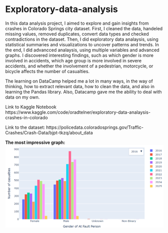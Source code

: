 <h1>Exploratory-data-analysis</h1>

<p>In this data analysis project, I aimed to explore and gain insights from crashes in Colorado Springs city dataset. First, I cleaned the data, handeled missing values, removed duplicates, convert data types and checked contradictions in the dataset.
Then, I did exploratory data analaysis, using statistical summaries and visualizations to uncover patterns and trends. In the end, I did advancced analaysis, using multiple variables and advanced graphs. I discovered interesting findings, such as which gender is more involved in accidents, which age group is more involved in severe accidents, and whether the involvement of a pedestrian, motorcycle, or bicycle affects the number of casualties.</p>

<p>The learning on DataCamp helped me a lot in many ways, in the way of thinking, how to extract relevant data, how to clean the data, and also in learning the Pandas library. Also, Datacamp gave me the ability to deal with data on my own.</p>

<p>Link to Kaggle Notebook <href>https://www.kaggle.com/code/oradtelner/exploratory-data-analaysis-crashes-in-colorado</href></p>
<p>Link to the dataset: <href>https://policedata.coloradosprings.gov/Traffic-Crashes/Crash-Data/bjpt-tkzq/about_data</href></p>

<b>The most impressive graph:</b>
![Graph](ImpressiveGraph.PNG)
